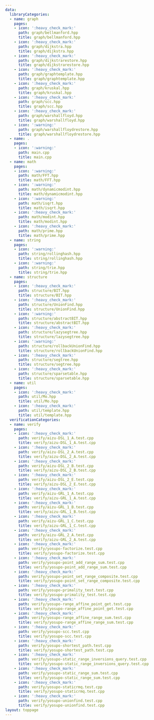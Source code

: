 ```yaml
---
data:
  libraryCategories:
  - name: graph
    pages:
    - icon: ':heavy_check_mark:'
      path: graph/bellmanford.hpp
      title: graph/bellmanford.hpp
    - icon: ':heavy_check_mark:'
      path: graph/dijkstra.hpp
      title: graph/dijkstra.hpp
    - icon: ':heavy_check_mark:'
      path: graph/dijkstrarestore.hpp
      title: graph/dijkstrarestore.hpp
    - icon: ':heavy_check_mark:'
      path: graph/graphtemplate.hpp
      title: graph/graphtemplate.hpp
    - icon: ':heavy_check_mark:'
      path: graph/kruskal.hpp
      title: graph/kruskal.hpp
    - icon: ':heavy_check_mark:'
      path: graph/scc.hpp
      title: graph/scc.hpp
    - icon: ':heavy_check_mark:'
      path: graph/warshallfloyd.hpp
      title: graph/warshallfloyd.hpp
    - icon: ':warning:'
      path: graph/warshallfloydrestore.hpp
      title: graph/warshallfloydrestore.hpp
  - name: .
    pages:
    - icon: ':warning:'
      path: main.cpp
      title: main.cpp
  - name: math
    pages:
    - icon: ':warning:'
      path: math/FFT.hpp
      title: math/FFT.hpp
    - icon: ':warning:'
      path: math/dynamicmodint.hpp
      title: math/dynamicmodint.hpp
    - icon: ':warning:'
      path: math/isqrt.hpp
      title: math/isqrt.hpp
    - icon: ':heavy_check_mark:'
      path: math/modint.hpp
      title: math/modint.hpp
    - icon: ':heavy_check_mark:'
      path: math/prime.hpp
      title: math/prime.hpp
  - name: string
    pages:
    - icon: ':warning:'
      path: string/rollinghash.hpp
      title: string/rollinghash.hpp
    - icon: ':warning:'
      path: string/trie.hpp
      title: string/trie.hpp
  - name: structure
    pages:
    - icon: ':heavy_check_mark:'
      path: structure/BIT.hpp
      title: structure/BIT.hpp
    - icon: ':heavy_check_mark:'
      path: structure/UnionFind.hpp
      title: structure/UnionFind.hpp
    - icon: ':warning:'
      path: structure/abstractBIT.hpp
      title: structure/abstractBIT.hpp
    - icon: ':heavy_check_mark:'
      path: structure/lazysegtree.hpp
      title: structure/lazysegtree.hpp
    - icon: ':warning:'
      path: structure/rollbackUnionFind.hpp
      title: structure/rollbackUnionFind.hpp
    - icon: ':heavy_check_mark:'
      path: structure/segtree.hpp
      title: structure/segtree.hpp
    - icon: ':heavy_check_mark:'
      path: structure/sparsetable.hpp
      title: structure/sparsetable.hpp
  - name: util
    pages:
    - icon: ':heavy_check_mark:'
      path: util/Mo.hpp
      title: util/Mo.hpp
    - icon: ':heavy_check_mark:'
      path: util/template.hpp
      title: util/template.hpp
  verificationCategories:
  - name: verify
    pages:
    - icon: ':heavy_check_mark:'
      path: verify/aizu-DSL_1_A.test.cpp
      title: verify/aizu-DSL_1_A.test.cpp
    - icon: ':heavy_check_mark:'
      path: verify/aizu-DSL_2_A.test.cpp
      title: verify/aizu-DSL_2_A.test.cpp
    - icon: ':heavy_check_mark:'
      path: verify/aizu-DSL_2_B.test.cpp
      title: verify/aizu-DSL_2_B.test.cpp
    - icon: ':heavy_check_mark:'
      path: verify/aizu-DSL_2_E.test.cpp
      title: verify/aizu-DSL_2_E.test.cpp
    - icon: ':heavy_check_mark:'
      path: verify/aizu-GRL_1_A.test.cpp
      title: verify/aizu-GRL_1_A.test.cpp
    - icon: ':heavy_check_mark:'
      path: verify/aizu-GRL_1_B.test.cpp
      title: verify/aizu-GRL_1_B.test.cpp
    - icon: ':heavy_check_mark:'
      path: verify/aizu-GRL_1_C.test.cpp
      title: verify/aizu-GRL_1_C.test.cpp
    - icon: ':heavy_check_mark:'
      path: verify/aizu-GRL_2_A.test.cpp
      title: verify/aizu-GRL_2_A.test.cpp
    - icon: ':heavy_check_mark:'
      path: verify/yosupo-factorize.test.cpp
      title: verify/yosupo-factorize.test.cpp
    - icon: ':heavy_check_mark:'
      path: verify/yosupo-point_add_range_sum.test.cpp
      title: verify/yosupo-point_add_range_sum.test.cpp
    - icon: ':heavy_check_mark:'
      path: verify/yosupo-point_set_range_composite.test.cpp
      title: verify/yosupo-point_set_range_composite.test.cpp
    - icon: ':heavy_check_mark:'
      path: verify/yosupo-primality_test.test.cpp
      title: verify/yosupo-primality_test.test.cpp
    - icon: ':heavy_check_mark:'
      path: verify/yosupo-range_affine_point_get.test.cpp
      title: verify/yosupo-range_affine_point_get.test.cpp
    - icon: ':heavy_check_mark:'
      path: verify/yosupo-range_affine_range_sum.test.cpp
      title: verify/yosupo-range_affine_range_sum.test.cpp
    - icon: ':heavy_check_mark:'
      path: verify/yosupo-scc.test.cpp
      title: verify/yosupo-scc.test.cpp
    - icon: ':heavy_check_mark:'
      path: verify/yosupo-shortest_path.test.cpp
      title: verify/yosupo-shortest_path.test.cpp
    - icon: ':heavy_check_mark:'
      path: verify/yosupo-static_range_inversions_query.test.cpp
      title: verify/yosupo-static_range_inversions_query.test.cpp
    - icon: ':heavy_check_mark:'
      path: verify/yosupo-static_range_sum.test.cpp
      title: verify/yosupo-static_range_sum.test.cpp
    - icon: ':heavy_check_mark:'
      path: verify/yosupo-staticrmq.test.cpp
      title: verify/yosupo-staticrmq.test.cpp
    - icon: ':heavy_check_mark:'
      path: verify/yosupo-unionfind.test.cpp
      title: verify/yosupo-unionfind.test.cpp
layout: toppage
---
```

